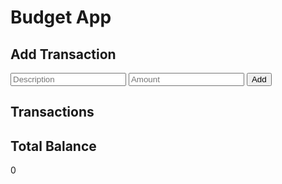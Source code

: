
<!DOCTYPE html>
<html>
<head>
  <title>Budget App</title>
   <link rel="stylesheet" href="style.css">
    
</head>
<body>
  <script src="app.js"></script>
  <h1>Budget App</h1>
  
  <h2>Add Transaction</h2>
  <div>
    <input type="text" id="description" placeholder="Description">
    <input type="number" id="amount" placeholder="Amount">
    <button onclick="addTransaction()">Add</button>
  </div>
  
  <h2>Transactions</h2>
  <ul id="transaction-list"></ul>
  
  <h2>Total Balance</h2>
  <div id="total-balance">0</div>
  
  
</body>
</html>
